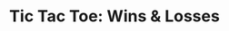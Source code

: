 ---
title: 'Tic Tac Toe: Wins & Losses'
excerpt: Update the wins and losses of a specific Discord user.
api:
  file: scyted-tv-api.json
  operationId: get_loydshelpergamestic-tac-toewins1{userId}
deprecated: false
hidden: false
metadata:
  robots: index
---